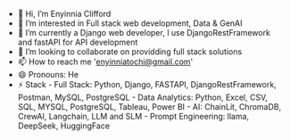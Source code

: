 - 👋 Hi, I’m Enyinnia Clifford
- 👀 I’m interested in Full stack web development, Data & GenAI
- 🌱 I’m currently a Django web developer, I use DjangoRestFramework and fastAPI for API development
- 💞️ I’m looking to collaborate on providding full stack solutions
- 📫 How to reach me 'enyinniatochi@gmail.com'
- 😄 Pronouns: He
- ⚡ Stack
      -  Full Stack: Python, Django, FASTAPI, DjangoRestFramework, Postman, MySQL, PostgreSQL
      -  Data Analytics: Python, Excel, CSV, SQL, MYSQL, PostgreSQL, Tableau, Power BI
      -  AI: ChainLit, ChromaDB, CrewAI, Langchain, LLM and SLM
      -  Prompt Engineering: llama, DeepSeek, HuggingFace
<!---
Tenyinnia/Tenyinnia is a ✨ special ✨ repository because its `README.md` (this file) appears on your GitHub profile.
You can click the Preview link to take a look at your changes.
--->
